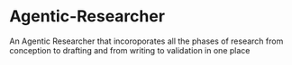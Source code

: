 # Agentic-Researcher
An Agentic Researcher that incoroporates all the phases of research from conception to drafting and from writing to validation in one place
